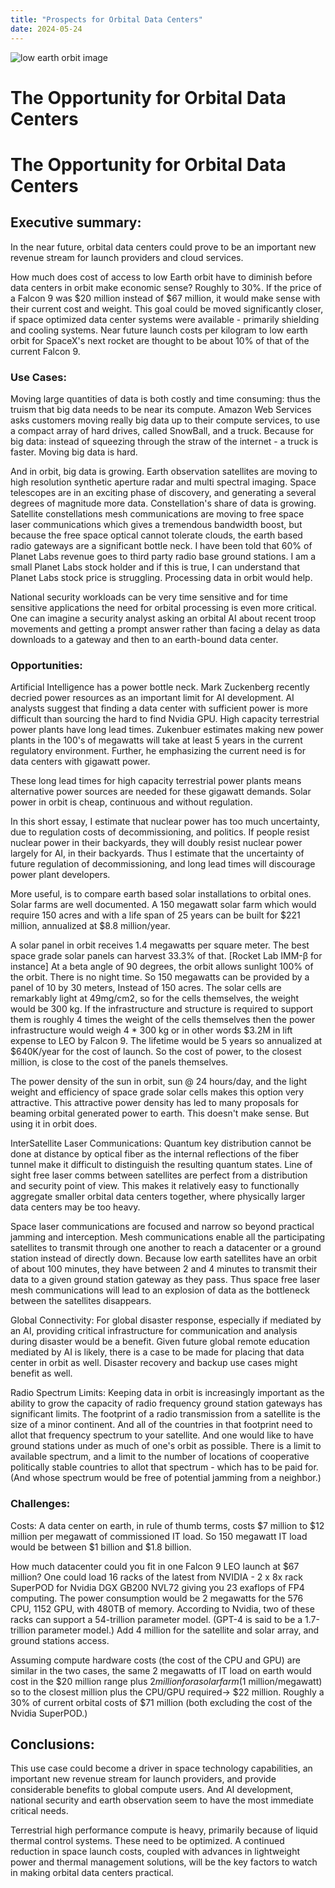 ```yaml
---
title: "Prospects for Orbital Data Centers"
date: 2024-05-24
---
```

![low earth orbit image](/byothermeans-pages/assets/images/LEO1.png)
# The Opportunity for Orbital Data Centers

# The Opportunity for Orbital Data Centers

## Executive summary:
In the near future, orbital data centers could prove to be an important new revenue stream for launch providers and cloud services. 

How much does cost of access to low Earth orbit have to diminish before data centers in orbit make economic sense? Roughly to 30%. If the price of a Falcon 9 was $20 million instead of $67 million, it would make sense with their current cost and weight. This goal could be moved significantly closer, if space optimized data center systems were available - primarily shielding and cooling systems. Near future launch costs per kilogram to low earth orbit for SpaceX's next rocket are thought to be about 10% of that of the current Falcon 9.

### Use Cases:
Moving large quantities of data is both costly and time consuming: thus the truism that big data needs to be near its compute. Amazon Web Services asks customers moving really big data up to their compute services, to use a compact array of hard drives, called SnowBall, and a truck.  Because for big data: instead of squeezing through the straw of the internet - a truck is faster. Moving big data is hard.

And in orbit, big data is growing. Earth observation satellites are moving to high resolution synthetic aperture radar and multi spectral imaging. Space telescopes are in an exciting phase of discovery, and generating a several degrees of magnitude more data. Constellation's share of data is growing. Satellite constellations mesh communications are moving to free space laser communications which gives a tremendous bandwidth boost, but because the free space optical cannot tolerate clouds, the earth based radio gateways are a significant bottle neck. I have been told that 60% of Planet Labs revenue goes to third party radio base ground stations. I am a small Planet Labs stock holder and if this is true, I can understand that Planet Labs stock price is struggling. Processing data in orbit would help. 

National security workloads can be very time sensitive and for time sensitive applications the need for orbital processing is even more critical. One can imagine a security analyst asking an orbital AI about recent troop movements and getting a prompt answer rather than facing a delay as data downloads to a gateway and then to an earth-bound data center. 

### Opportunities:
Artificial Intelligence  has a power bottle neck. Mark Zuckenberg recently decried power resources as an important limit for AI development. AI analysts suggest that finding a data center with sufficient power is more difficult than sourcing the hard to find Nvidia GPU. High capacity terrestrial power plants have long lead times. Zukenbuer estimates making new power plants in the 100's of megawatts will take at least 5 years in the current regulatory environment. Further, he emphasizing the current need is for data centers with gigawatt power.

These long lead times for high capacity terrestrial power plants means alternative power sources are needed for these gigawatt demands. Solar power in orbit is cheap, continuous and without regulation. 

In this short essay, I estimate that nuclear power has too much uncertainty, due to regulation costs of decommissioning, and politics. If people resist nuclear power in their backyards, they will doubly resist nuclear power largely for AI, in their backyards. Thus I estimate that the uncertainty of future regulation of decommissioning, and long lead times will discourage power plant developers.

More useful, is to compare earth based solar installations to orbital ones. Solar farms are well documented. A 150 megawatt solar farm which would require 150 acres and with a life span of 25 years can be built for $221 million, annualized at $8.8 million/year.

A solar panel in orbit receives 1.4 megawatts per square meter. The best space grade solar panels can harvest 33.3% of that. [Rocket Lab IMM-β for instance] At a beta angle of 90 degrees, the orbit allows sunlight 100% of the orbit. There is no night time. So 150 megawatts can be provided by a panel of 10 by 30 meters, Instead of 150 acres. The solar cells are remarkably light at 49mg/cm2, so for the cells themselves, the weight would be 300 kg. If the infrastructure and structure is required to support them is roughly 4 times the weight of the cells themselves then the power infrastructure would weigh 4 * 300 kg or in other words $3.2M in lift expense to LEO by Falcon 9. The lifetime would be 5 years so annualized at $640K/year for the cost of launch. So the cost of power, to the closest million, is close to the cost of the panels themselves.

The power density of the sun in orbit, sun @ 24 hours/day, and the light weight and efficiency of space grade solar cells makes this option very attractive. This attractive power density has led to many proposals for beaming orbital generated power to earth. This doesn't make sense. But using it in orbit does.

InterSatellite Laser Communications: Quantum key distribution cannot be done at distance by optical fiber as the internal reflections of the fiber tunnel make it difficult to distinguish the resulting quantum states. Line of sight free laser comms between satellites are perfect from a distribution and security point of view. This makes it relatively easy to functionally aggregate smaller orbital data centers together, where physically larger data centers may be too heavy. 

Space laser communications are focused and narrow so beyond practical jamming and interception. Mesh communications enable all the participating satellites to transmit through one another to reach a datacenter or a ground station instead of directly down. Because low earth satellites have an orbit of about 100 minutes, they have between 2 and 4 minutes to transmit their data to a given ground station gateway as they pass. Thus space free laser mesh communications will lead to an explosion of data as the bottleneck between the satellites disappears.

Global Connectivity: For global disaster response, especially if mediated by an AI, providing critical infrastructure for communication and analysis during disaster would be a benefit. Given future global remote education mediated by AI is likely, there is a case to be made for placing that data center in orbit as well. Disaster recovery and backup use cases might benefit as well.

Radio Spectrum Limits: Keeping data in orbit is increasingly important as the ability to grow the capacity of radio frequency ground station gateways has significant limits. The footprint of a radio transmission from a satellite is the size of a minor continent. And all of the countries in that footprint need to allot that frequency spectrum to your satellite. And one would like to have ground stations under as much of one's orbit as possible. There is a limit to available spectrum, and a limit to the number of locations of cooperative politically stable countries to allot that spectrum - which has to be paid for. (And whose spectrum would be free of potential jamming from a neighbor.) 

### Challenges: 
Costs: A data center on earth, in rule of thumb terms, costs $7 million to $12 million per megawatt of commissioned IT load. So 150 megawatt IT load would be between $1 billion and $1.8 billion.

How much datacenter could you fit in one Falcon 9 LEO launch at $67 million? 
One could load 16 racks of the latest from NVIDIA - 2 x 8x rack SuperPOD for Nvidia DGX GB200 NVL72 giving you 23 exaflops of FP4 computing. The power consumption would be 2 megawatts for the 576 CPU, 1152 GPU, with 480TB of memory. According to Nvidia, two of these racks can support a 54-trillion parameter model. (GPT-4 is said to be a 1.7-trillion parameter model.) Add 4 million for the satellite and solar array, and ground stations access.

Assuming compute hardware costs (the cost of the CPU and GPU) are similar in the two cases, the same 2 megawatts of IT load on earth would cost in the $20 million range plus $2 million for a solar farm ($1 million/megawatt) so to the closest million plus the CPU/GPU required-> $22 million. Roughly a 30% of current orbital costs of $71 million (both excluding the cost of the Nvidia SuperPOD.) 

## Conclusions: 
This use case could become a driver in space technology capabilities, an important new revenue stream for launch providers, and provide considerable benefits to global compute users. And AI development, national security and earth observation seem to have the most immediate critical needs.

Terrestrial high performance compute is heavy, primarily because of liquid thermal control systems. These need to be optimized. A continued reduction in space launch costs, coupled with advances in lightweight power and thermal management solutions, will be the key factors to watch in making orbital data centers practical. 
